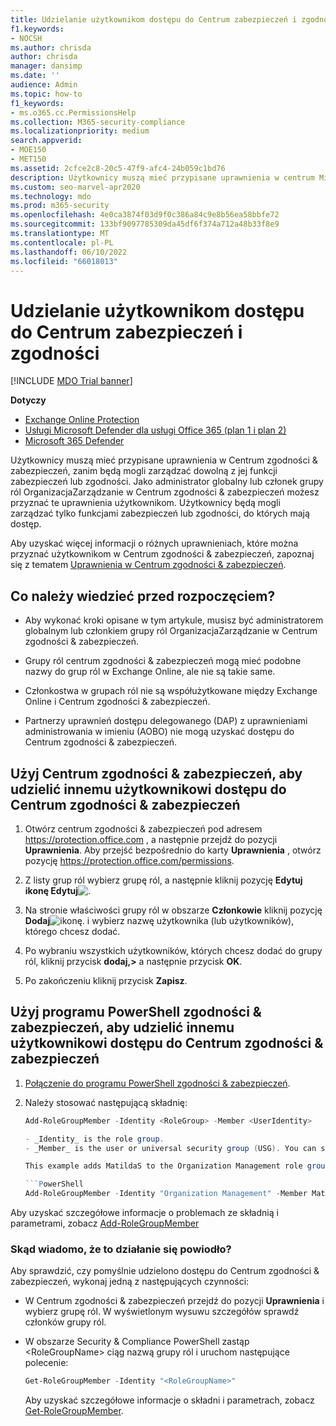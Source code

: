 ```yaml
---
title: Udzielanie użytkownikom dostępu do Centrum zabezpieczeń i zgodności
f1.keywords:
- NOCSH
ms.author: chrisda
author: chrisda
manager: dansimp
ms.date: ''
audience: Admin
ms.topic: how-to
f1_keywords:
- ms.o365.cc.PermissionsHelp
ms.collection: M365-security-compliance
ms.localizationpriority: medium
search.appverid:
- MOE150
- MET150
ms.assetid: 2cfce2c8-20c5-47f9-afc4-24b059c1bd76
description: Użytkownicy muszą mieć przypisane uprawnienia w centrum Microsoft 365 Security & Compliance Center, zanim będą mogli zarządzać dowolną z jej funkcji zabezpieczeń lub zgodności.
ms.custom: seo-marvel-apr2020
ms.technology: mdo
ms.prod: m365-security
ms.openlocfilehash: 4e0ca3874f03d9f0c386a84c9e8b56ea58bbfe72
ms.sourcegitcommit: 133bf9097785309da45df6f374a712a48b33f8e9
ms.translationtype: MT
ms.contentlocale: pl-PL
ms.lasthandoff: 06/10/2022
ms.locfileid: "66018013"
---
```

# <a name="give-users-access-to-the-security--compliance-center"></a>Udzielanie użytkownikom dostępu do Centrum zabezpieczeń i zgodności

[!INCLUDE [MDO Trial banner](../includes/mdo-trial-banner.md)]

**Dotyczy**
- [Exchange Online Protection](exchange-online-protection-overview.md)
- [Usługi Microsoft Defender dla usługi Office 365 (plan 1 i plan 2)](defender-for-office-365.md)
- [Microsoft 365 Defender](../defender/microsoft-365-defender.md)

Użytkownicy muszą mieć przypisane uprawnienia w Centrum zgodności & zabezpieczeń, zanim będą mogli zarządzać dowolną z jej funkcji zabezpieczeń lub zgodności. Jako administrator globalny lub członek grupy ról OrganizacjaZarządzanie w Centrum zgodności & zabezpieczeń możesz przyznać te uprawnienia użytkownikom. Użytkownicy będą mogli zarządzać tylko funkcjami zabezpieczeń lub zgodności, do których mają dostęp.

Aby uzyskać więcej informacji o różnych uprawnieniach, które można przyznać użytkownikom w Centrum zgodności & zabezpieczeń, zapoznaj się z tematem [Uprawnienia w Centrum zgodności & zabezpieczeń](permissions-in-the-security-and-compliance-center.md).

## <a name="what-do-you-need-to-know-before-you-begin"></a>Co należy wiedzieć przed rozpoczęciem?

- Aby wykonać kroki opisane w tym artykule, musisz być administratorem globalnym lub członkiem grupy ról OrganizacjaZarządzanie w Centrum zgodności & zabezpieczeń.

- Grupy ról centrum zgodności & zabezpieczeń mogą mieć podobne nazwy do grup ról w Exchange Online, ale nie są takie same.

- Członkostwa w grupach ról nie są współużytkowane między Exchange Online i Centrum zgodności & zabezpieczeń.

- Partnerzy uprawnień dostępu delegowanego (DAP) z uprawnieniami administrowania w imieniu (AOBO) nie mogą uzyskać dostępu do Centrum zgodności & zabezpieczeń.

## <a name="use-the-security--compliance-center-to-give-another-user-access-to-the-security--compliance-center"></a>Użyj Centrum zgodności & zabezpieczeń, aby udzielić innemu użytkownikowi dostępu do Centrum zgodności & zabezpieczeń

1. Otwórz centrum zgodności & zabezpieczeń pod adresem <https://protection.office.com> , a następnie przejdź do pozycji **Uprawnienia**. Aby przejść bezpośrednio do karty **Uprawnienia** , otwórz pozycję <https://protection.office.com/permissions>.

2. Z listy grup ról wybierz grupę ról, a następnie kliknij pozycję **Edytuj ikonę Edytuj**![.](../../media/O365-MDM-CreatePolicy-EditIcon.gif)

3. Na stronie właściwości grupy ról w obszarze **Członkowie** kliknij pozycję **Dodaj**![ikonę.](../../media/ITPro-EAC-AddIcon.gif) i wybierz nazwę użytkownika (lub użytkowników), którego chcesz dodać.

4. Po wybraniu wszystkich użytkowników, których chcesz dodać do grupy ról, kliknij przycisk **dodaj,\>** a następnie przycisk **OK**.

5. Po zakończeniu kliknij przycisk **Zapisz**.

## <a name="use-security--compliance-powershell-to-give-another-user-access-to-the-security--compliance-center"></a>Użyj programu PowerShell zgodności & zabezpieczeń, aby udzielić innemu użytkownikowi dostępu do Centrum zgodności & zabezpieczeń

1. [Połączenie do programu PowerShell zgodności & zabezpieczeń](/powershell/exchange/connect-to-scc-powershell).

2. Należy stosować następującą składnię:

   ```powershell
   Add-RoleGroupMember -Identity <RoleGroup> -Member <UserIdentity>

   - _Identity_ is the role group.
   - _Member_ is the user or universal security group (USG). You can specify only one member at a time.

   This example adds MatildaS to the Organization Management role group.

   ```PowerShell
   Add-RoleGroupMember -Identity "Organization Management" -Member MatildaS
   ```

Aby uzyskać szczegółowe informacje o problemach ze składnią i parametrami, zobacz [Add-RoleGroupMember](/powershell/module/exchange/add-rolegroupmember)

### <a name="how-do-you-know-this-worked"></a>Skąd wiadomo, że to działanie się powiodło?

Aby sprawdzić, czy pomyślnie udzielono dostępu do Centrum zgodności & zabezpieczeń, wykonaj jedną z następujących czynności:

- W Centrum zgodności & zabezpieczeń przejdź do pozycji **Uprawnienia** i wybierz grupę ról. W wyświetlonym wysuwu szczegółów sprawdź członków grupy ról.

- W obszarze Security & Compliance PowerShell zastąp \<RoleGroupName\> ciąg nazwą grupy ról i uruchom następujące polecenie:

  ```powershell
  Get-RoleGroupMember -Identity "<RoleGroupName>"
  ```

  Aby uzyskać szczegółowe informacje o składni i parametrach, zobacz [Get-RoleGroupMember](/powershell/module/exchange/Get-RoleGroupMember).
